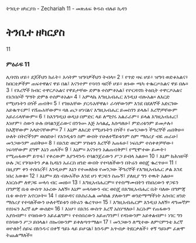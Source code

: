﻿
 ትንቢተ ዘካርያስ - Zechariah 11 - መጽሐፍ ቅዱስ ብሉይ ኪዳን
# ትንቢተ ዘካርያስ
11
### ምዕራፍ 11
ሊባኖስ ሆይ፥ ደጆችህን ክፈት፥ እሳትም ዝግባዎችህን ትብላ።
2 ፤ የጥድ ዛፍ ሆይ፥ ዝግባ ወድቆአልና፥ ከበርቴዎችም ጠፍተዋልና ዋይ በል፤ እናንተም የባሳን ዛፎች ሆይ፥ ጽኑው ጫካ ተቈርጦአልና ዋይ በሉ።
3 ፤ የእረኞች ክብር ተዋርዶአልና የዋይታቸው ድምፅ ተሰምቶአል፤ የዮርዳኖስ ትዕቢት ተዋርዶአልና የአንበሶች ግሣት ድምፅ ተሰምቶአል።
4 ፤ አምላኬ እግዚአብሔር እንዲህ ብሎአል። ለእርድ የሚሆኑትን በጎች ጠብቅ።
5 ፤ የገዙአቸው ያርዱአቸዋል፥ ራሳቸውንም እንደ በደለኞች አድርገው አይቈጥሩም፤ የሸጡአቸውም። ባለ ጠጋ ሆነናልና እግዚአብሔር ይመስገን ይላሉ፤ እረኞቻቸውም አይራሩላቸውም።
6 ፤ ከእንግዲህ ወዲህ በምድር ላይ ለሚኖሩ አልራራም፥ ይላል እግዚአብሔር፤ እነሆም፥ ሰውን ሁሉ በባልንጀራውና በንጉሡ እጅ አሳልፌ እሰጣለሁ፤ ምድሪቱንም ይመታሉ፥ ከእጃቸውም አላድናቸውም።
7 ፤ እኔም ለእርድ የሚሆኑትን በጎች፥ የመንጋውን ችግረኞች ጠበቅሁ። ሁለት በትሮችንም ወሰድሁ፤ የአንዲቱን ስም ውበት የሁለተኛይቱንም ስም ማሰሪያ ብዬ ጠራሁ፤ መንጋውንም ጠበቅሁ።
8 ፤ በአንድ ወርም ሦስቱን እረኞች አጠፋሁ፤ ነፍሴም ተሰቀቀቻቸው፥ ነፍሳቸውም ደግሞ እኔን ጠላች።
9 ፤ እኔም። እናንተን አልጠብቅም፤ የሚሞተው ይሙት፥ የሚጠፋውም ይጥፋ፤ የቀረውም እያንዳንዱ የባልንጀራውን ሥጋ ይብላ አልሁ።
10 ፤ እኔም ከሕዝቦች ሁሉ ጋር የገባሁትን ቃል ኪዳኔን አፈርስ ዘንድ ውበት የተባለችውን በትሬን ወስጄ ቈረጥሁ።
11 ፤ በዚያም ቀን ተሰበረች፤ እንዲሁም እኔን የተመለከቱ የመንጋው ችግረኞች የእግዚአብሔር ቃል እንደ ነበረ አወቁ።
12 ፤ እኔም። ደስ ብሎአችሁ እንደ ሆነ ዋጋዬን ስጡኝ፤ ያለዚያ ግን ተዉት አልሁ። እነርሱም ለዋጋዬ ሠላሳ ብር መዘኑ።
13 ፤ እግዚአብሔርም። የተስማሙበትን የከበረውን ዋጋዬን በግምጃ ቤቱ ውስጥ አኑረው አለኝ። እኔም ሠላሳውን ብር ወስጄ በእግዚአብሔር ቤት ባለው በግምጃ ቤቱ ውስጥ አኖርሁት።
14 ፤ በይሁዳና በእስራኤል መካከል ያለውንም ወንድማማችነት እሰብር ዘንድ ማሰሪያ የተባለችውን ሁለተኛይቱን በትሬን ቈረጥሁ።
15 ፤ እግዚአብሔርም እንዲህ አለኝ። ዳግመኛም የሰነፍን እረኛ ዕቃ ውሰድ።
16 ፤ እነሆ፥ በአገሩ ውስጥ እረኛ አስነሣለሁ፤ እርሱም የጠፋውን አያስብም፥ የባዘነውን አይፈልግም፥ የተሰበረውን አይጠግንም፤ የዳነውንም አይቀልብም፥ ነገር ግን የሰባውን ሥጋ ይበላል፥ ሰኰናውንም ይቀለጣጥማል።
17 ፤ መንጋውን ለሚተው ለምናምንቴ እረኛ ወዮለት! ሰይፍ በክንዱና በቀኝ ዓይኑ ላይ ይሆናል፤ ክንዱም አጥብቃ ትደርቃለች፥ ቀኝ ዓይኑም ፈጽሞ ትጨልማለች። 
